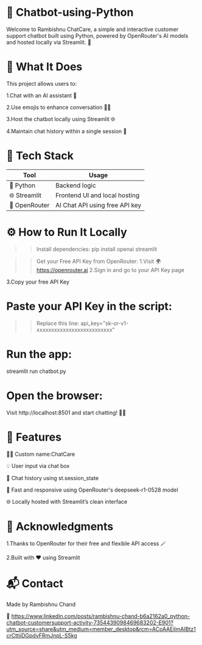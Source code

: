 ﻿# 🤖 Chatbot-using-Python
Welcome to Rambishnu ChatCare, a simple and interactive customer support chatbot built using Python, powered by OpenRouter's AI models and hosted locally via Streamlit. 🚀


# 🧠 What It Does

This project allows users to:

1.Chat with an AI assistant 🤝

2.Use emojis to enhance conversation 💬✨

3.Host the chatbot locally using Streamlit 🌐

4.Maintain chat history within a single session 🧾



# 🔧 Tech Stack
| Tool          | Usage                          |
| ------------- | ------------------------------ |
| 🐍 Python     | Backend logic                  |
| 🌐 Streamlit  | Frontend UI and local hosting  |
| 🔑 OpenRouter | AI Chat API using free API key |



# ⚙️ How to Run It Locally

>> Install dependencies:
pip install openai streamlit

>> Get your Free API Key from OpenRouter:
>> 1.Visit 🌍 https://openrouter.ai
>> 2.Sign in and go to your API Key page

3.Copy your free API Key


# Paste your API Key in the script:

>> Replace this line:
>> api_key="sk-or-v1-xxxxxxxxxxxxxxxxxxxxxxxxxx"


# Run the app:
streamlit run chatbot.py


# Open the browser:
Visit http://localhost:8501 and start chatting! 💬🤖



# 🧾 Features

👨‍💻 Custom name:ChatCare

💡 User input via chat box

📜 Chat history using st.session_state

🎯 Fast and responsive using OpenRouter's deepseek-r1-0528 model

🌐 Locally hosted with Streamlit’s clean interface



# 🤝 Acknowledgments

1.Thanks to OpenRouter for their free and flexible API access 🪄

2.Built with ❤️ using Streamlit



# 📬 Contact

Made by Rambishnu Chand

🔗 https://www.linkedin.com/posts/rambishnu-chand-b6a2162a0_python-chatbot-customersupport-activity-7354439098469683202-E901?utm_source=share&utm_medium=member_desktop&rcm=ACoAAEilmAIBtz1crCttiiDGpdvFRmJnpL-S5kg
